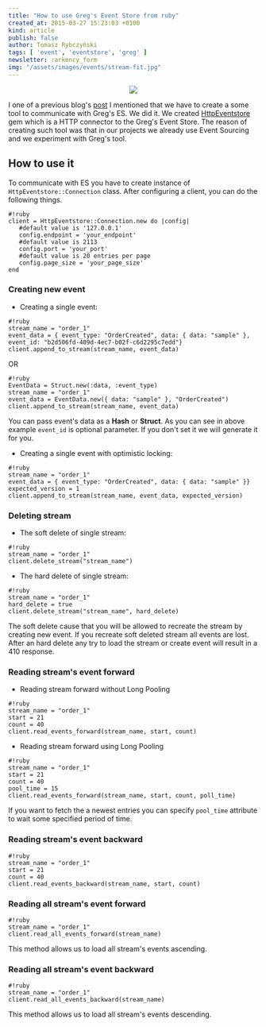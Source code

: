 ```yaml
---
title: "How to use Greg's Event Store from ruby"
created_at: 2015-03-27 15:23:03 +0100
kind: article
publish: false
author: Tomasz Rybczyński
tags: [ 'event', 'eventstore', 'greg' ]
newsletter: :arkency_form
img: "/assets/images/events/stream-fit.jpg"
---
```


<p>
  <figure align="center">
    <img src="/assets/images/events/stream-fit.jpg">
  </figure>
</p>

I one of a previous blog's [post](/2015/03/your-solid-tool-for-event-sourcing-eventstore-examples/) I mentioned that we have to create a some tool to communicate with Greg's ES. We did it. We created [HttpEventstore](https://github.com/arkency/http_eventstor) gem which is a HTTP connector to the Greg's Event Store. The reason of creating such tool was that in our projects we already use Event Sourcing and we experiment with Greg's tool.

<!-- more -->

## How to use it

To communicate with ES you have to create instance of `HttpEventstore::Connection` class. After configuring a client, you can do the following things.

```
#!ruby
client = HttpEventstore::Connection.new do |config|
   #default value is '127.0.0.1'
   config.endpoint = 'your_endpoint'
   #default value is 2113
   config.port = 'your_port'
   #default value is 20 entries per page
   config.page_size = 'your_page_size'
end
```

### Creating new event

* Creating a single event:

```
#!ruby
stream_name = "order_1"
event_data = { event_type: "OrderCreated", data: { data: "sample" }, event_id: "b2d506fd-409d-4ec7-b02f-c6d2295c7edd"}
client.append_to_stream(stream_name, event_data)
```

OR

```
#!ruby
EventData = Struct.new(:data, :event_type)
stream_name = "order_1"
event_data = EventData.new({ data: "sample" }, "OrderCreated")
client.append_to_stream(stream_name, event_data)
```

You can pass event's data as a **Hash** or **Struct**. As you can see in above example `event_id` is optional parameter. If you don't set it we will generate it for you.

* Creating a single event with optimistic locking:

```
#!ruby
stream_name = "order_1"
event_data = { event_type: "OrderCreated", data: { data: "sample" }}
expected_version = 1
client.append_to_stream(stream_name, event_data, expected_version)
```

### Deleting stream

* The soft delete of single stream:

```
#!ruby
stream_name = "order_1"
client.delete_stream("stream_name")
```

* The hard delete of single stream:

```
#!ruby
stream_name = "order_1"
hard_delete = true
client.delete_stream("stream_name", hard_delete)
```

The soft delete cause that you will be allowed to recreate the stream by creating new event. If you recreate soft deleted stream all events are lost. After an hard delete any try to load the stream or create event will result in a 410 response.

### Reading stream's event forward

* Reading stream forward without Long Pooling

```
#!ruby
stream_name = "order_1"
start = 21
count = 40
client.read_events_forward(stream_name, start, count)
```

* Reading stream forward using Long Pooling

```
#!ruby
stream_name = "order_1"
start = 21
count = 40
pool_time = 15
client.read_events_forward(stream_name, start, count, poll_time)
```

If you want to fetch the a newest entries you can specify `pool_time` attribute to wait some specified period of time.

### Reading stream's event backward

```
#!ruby
stream_name = "order_1"
start = 21
count = 40
client.read_events_backward(stream_name, start, count)
```

### Reading all stream's event forward

```
#!ruby
stream_name = "order_1"
client.read_all_events_forward(stream_name)
```

This method allows us to load all stream's events ascending.

### Reading all stream's event backward

```
#!ruby
stream_name = "order_1"
client.read_all_events_backward(stream_name)
```

This method allows us to load all stream's events descending.
